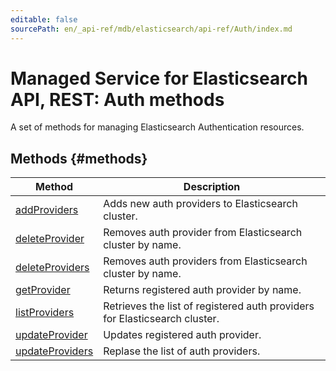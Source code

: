 ```yaml
---
editable: false
sourcePath: en/_api-ref/mdb/elasticsearch/api-ref/Auth/index.md
---
```


# Managed Service for Elasticsearch API, REST: Auth methods
A set of methods for managing Elasticsearch Authentication resources.

## Methods {#methods}
Method | Description
--- | ---
[addProviders](addProviders.md) | Adds new auth providers to Elasticsearch cluster.
[deleteProvider](deleteProvider.md) | Removes auth provider from Elasticsearch cluster by name.
[deleteProviders](deleteProviders.md) | Removes auth providers from Elasticsearch cluster by name.
[getProvider](getProvider.md) | Returns registered auth provider by name.
[listProviders](listProviders.md) | Retrieves the list of registered auth providers for Elasticsearch cluster.
[updateProvider](updateProvider.md) | Updates registered auth provider.
[updateProviders](updateProviders.md) | Replase the list of auth providers.